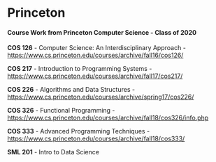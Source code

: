 # Princeton

#### Course Work from Princeton Computer Science - Class of 2020

**COS 126** - Computer Science: An Interdisciplinary Approach - https://www.cs.princeton.edu/courses/archive/fall16/cos126/

**COS 217** - Introduction to Programming Systems - https://www.cs.princeton.edu/courses/archive/fall17/cos217/

**COS 226** - Algorithms and Data Structures - https://www.cs.princeton.edu/courses/archive/spring17/cos226/

**COS 326** - Functional Programming - https://www.cs.princeton.edu/courses/archive/fall18/cos326/info.php

**COS 333** - Advanced Programming Techniques - https://www.cs.princeton.edu/courses/archive/fall18/cos333/

**SML 201** - Intro to Data Science

